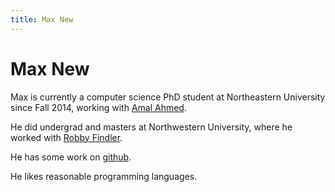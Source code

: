 ```yaml
---
title: Max New
---
```


# Max New

Max is currently a computer science PhD student at Northeastern
University since Fall 2014, working with
[Amal Ahmed](http://www.ccs.neu.edu/home/amal/).

He did undergrad and masters at Northwestern University, where he worked
with [Robby Findler](http://www.eecs.northwestern.edu/~robby/).

He has some work on [github](https://github.com/maxsnew).

He likes reasonable programming languages.
